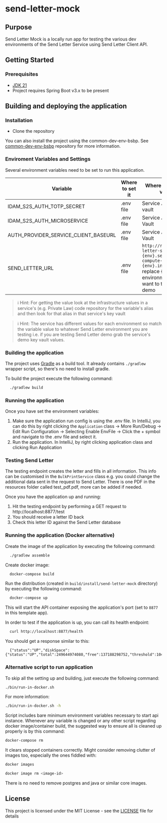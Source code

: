 # send-letter-mock

## Purpose

Send Letter Mock is a locally run app for testing the various dev environments of the Send Letter Service
using Send Letter Client API.

## Getting Started
### Prerequisites

- [JDK 21](https://www.oracle.com/java)
- Project requires Spring Boot v3.x to be present

## Building and deploying the application

### Installation
- Clone the repository

You can also install the project using the common-dev-env-bsbp.
See [common-dev-env-bsbp](https://github.com/hmcts/common-dev-env-bsbp) repository for more information.


### Enviroment Variables and Settings
Several environment variables need to be set to run this application.

| Variable                             | Where to set it | Where do get the value                                                                                                               |
|--------------------------------------|-----------------|--------------------------------------------------------------------------------------------------------------------------------------|
| IDAM_S2S_AUTH_TOTP_SECRET            | .env file       | Service Azure Key vault                                                                                                              |
| IDAM_S2S_AUTH_MICROSERVICE           | .env file       | Service Azure Key Vault                                                                                                              |
| AUTH_PROVIDER_SERVICE_CLIENT_BASEURL | .env file       | Service Azure Key Vault                                                                                                              |
| SEND_LETTER_URL                      | .env file       | `http://rpe-send-letter-service-{env}.service.core-compute-{env}.internal` replace {env} with environment you want to test e.g. demo |

> ℹ️ Hint: For getting the value look at the infrastructure values in a service's (e.g. Private Law)
> code repository for the variable's alias and then look for that alias in that service's key vault

> ℹ️ Hint: The service has different values for each environment so match the variable value to
> whatever Send Letter environment you are testing i.e. if you are testing Send Letter demo grab the
> service's demo key vault values.

### Building the application

The project uses [Gradle](https://gradle.org) as a build tool. It already contains
`./gradlew` wrapper script, so there's no need to install gradle.

To build the project execute the following command:

```bash
  ./gradlew build
```

### Running the application

Once you have set the environment variables:

1. Make sure the application run config is using the .env file. In IntelliJ, you can do this by
right clicking the `Application` class -> More Run/Debug -> Edit Run Configuration -> Selecting Enable EnvFile
-> Click the + symbol and navigate to the .env file and select it.
2. Run the application. In IntelliJ, by right clicking application class and clicking Run Application

### Testing Send Letter

The testing endpoint creates the letter and fills in all information. This info can be customised in the `BulkPrintService`
class e.g. you could change the additional data sent in the request to Send Letter. There is one PDF in the resources folder called test_pdf.pdf, more can be added if needed.

Once you have the application up and running:

1. Hit the testing endpoint by performing a GET request to http://localhost:8877/test
2. You should receive a letter ID back
3. Check this letter ID against the Send Letter database

### Running the application (Docker alternative)

Create the image of the application by executing the following command:

```bash
  ./gradlew assemble
```

Create docker image:

```bash
  docker-compose build
```

Run the distribution (created in `build/install/send-letter-mock` directory)
by executing the following command:

```bash
  docker-compose up
```

This will start the API container exposing the application's port
(set to `8877` in this template app).

In order to test if the application is up, you can call its health endpoint:

```bash
  curl http://localhost:8877/health
```

You should get a response similar to this:

```
  {"status":"UP","diskSpace":{"status":"UP","total":249644974080,"free":137188298752,"threshold":10485760}}
```

### Alternative script to run application

To skip all the setting up and building, just execute the following command:

```bash
./bin/run-in-docker.sh
```

For more information:

```bash
./bin/run-in-docker.sh -h
```

Script includes bare minimum environment variables necessary to start api instance. Whenever any variable is changed or any other script regarding docker image/container build, the suggested way to ensure all is cleaned up properly is by this command:

```bash
docker-compose rm
```

It clears stopped containers correctly. Might consider removing clutter of images too, especially the ones fiddled with:

```bash
docker images

docker image rm <image-id>
```

There is no need to remove postgres and java or similar core images.

## License

This project is licensed under the MIT License - see the [LICENSE](LICENSE) file for details

